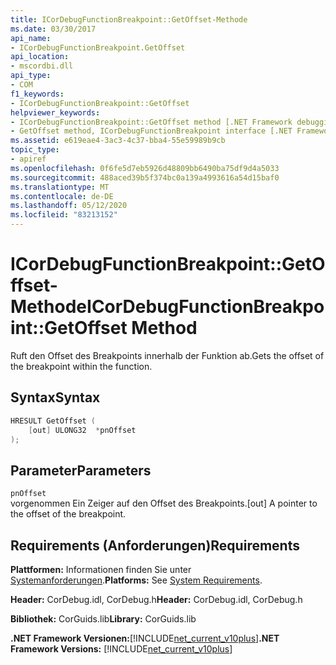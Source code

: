 ```yaml
---
title: ICorDebugFunctionBreakpoint::GetOffset-Methode
ms.date: 03/30/2017
api_name:
- ICorDebugFunctionBreakpoint.GetOffset
api_location:
- mscordbi.dll
api_type:
- COM
f1_keywords:
- ICorDebugFunctionBreakpoint::GetOffset
helpviewer_keywords:
- ICorDebugFunctionBreakpoint::GetOffset method [.NET Framework debugging]
- GetOffset method, ICorDebugFunctionBreakpoint interface [.NET Framework debugging]
ms.assetid: e619eae4-3ac3-4c37-bba4-55e59989b9cb
topic_type:
- apiref
ms.openlocfilehash: 0f6fe5d7eb5926d48809bb6490ba75df9d4a5033
ms.sourcegitcommit: 488aced39b5f374bc0a139a4993616a54d15baf0
ms.translationtype: MT
ms.contentlocale: de-DE
ms.lasthandoff: 05/12/2020
ms.locfileid: "83213152"
---
```

# <a name="icordebugfunctionbreakpointgetoffset-method"></a><span data-ttu-id="17201-102">ICorDebugFunctionBreakpoint::GetOffset-Methode</span><span class="sxs-lookup"><span data-stu-id="17201-102">ICorDebugFunctionBreakpoint::GetOffset Method</span></span>
<span data-ttu-id="17201-103">Ruft den Offset des Breakpoints innerhalb der Funktion ab.</span><span class="sxs-lookup"><span data-stu-id="17201-103">Gets the offset of the breakpoint within the function.</span></span>  
  
## <a name="syntax"></a><span data-ttu-id="17201-104">Syntax</span><span class="sxs-lookup"><span data-stu-id="17201-104">Syntax</span></span>  
  
```cpp  
HRESULT GetOffset (  
    [out] ULONG32  *pnOffset  
);  
```  
  
## <a name="parameters"></a><span data-ttu-id="17201-105">Parameter</span><span class="sxs-lookup"><span data-stu-id="17201-105">Parameters</span></span>  
 `pnOffset`  
 <span data-ttu-id="17201-106">vorgenommen Ein Zeiger auf den Offset des Breakpoints.</span><span class="sxs-lookup"><span data-stu-id="17201-106">[out] A pointer to the offset of the breakpoint.</span></span>  
  
## <a name="requirements"></a><span data-ttu-id="17201-107">Requirements (Anforderungen)</span><span class="sxs-lookup"><span data-stu-id="17201-107">Requirements</span></span>  
 <span data-ttu-id="17201-108">**Plattformen:** Informationen finden Sie unter [Systemanforderungen](../../get-started/system-requirements.md).</span><span class="sxs-lookup"><span data-stu-id="17201-108">**Platforms:** See [System Requirements](../../get-started/system-requirements.md).</span></span>  
  
 <span data-ttu-id="17201-109">**Header:** CorDebug.idl, CorDebug.h</span><span class="sxs-lookup"><span data-stu-id="17201-109">**Header:** CorDebug.idl, CorDebug.h</span></span>  
  
 <span data-ttu-id="17201-110">**Bibliothek:** CorGuids.lib</span><span class="sxs-lookup"><span data-stu-id="17201-110">**Library:** CorGuids.lib</span></span>  
  
 <span data-ttu-id="17201-111">**.NET Framework Versionen:**[!INCLUDE[net_current_v10plus](../../../../includes/net-current-v10plus-md.md)]</span><span class="sxs-lookup"><span data-stu-id="17201-111">**.NET Framework Versions:** [!INCLUDE[net_current_v10plus](../../../../includes/net-current-v10plus-md.md)]</span></span>
